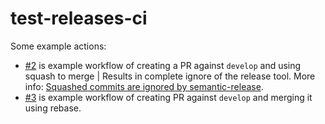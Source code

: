# test-releases-ci

Some example actions:

- [#2](https://github.com/yegorgunko/test-releases-ci/pulls/2) is example workflow of creating a PR against `develop` and using squash to merge | Results in complete ignore of the release tool. More info: [Squashed commits are ignored by semantic-release](https://semantic-release.gitbook.io/semantic-release/support/troubleshooting#squashed-commits-are-ignored-by-semantic-release).
- [#3](https://github.com/yegorgunko/test-releases-ci/pulls/3) is example workflow of creating PR against `develop` and merging it using rebase.

